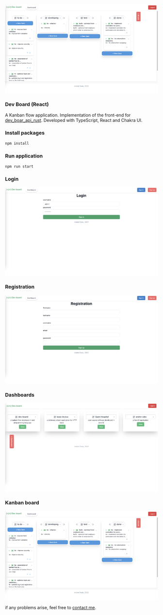 ![header](kanban.png)

### Dev Board (React)

A Kanban flow application. Implementation of the front-end for [dev_boar_api_rust](https://github.com/goto-eof/dev_board_api_rust). Developed with TypeScript, React and Chakra UI.

### Install packages

```sh
npm install
```

### Run application

```sh
npm run start
```


### Login

![header](login.png)

### Registration

![header](register.png)

### Dashboards

![header](dashboards.png)

### Kanban board

![header](kanban.png)

if any problems arise, feel free to [contact me](https://andre-i.dev/#contactme).
